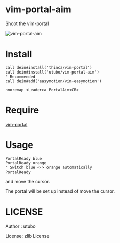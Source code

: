 # vim-portal-aim
Shoot the vim-portal

![vim-portal-aim](https://user-images.githubusercontent.com/6848636/178097460-70f1d553-2105-4893-8754-b139a242f60c.gif)

# Install
```vim
call dein#install('thinca/vim-portal')
call dein#install('utubo/vim-portal-aim')
" Recommended
call dein#add('easymotion/vim-easymotion')

nnoremap <Leader>a PortalAim<CR>
```

# Require
[vim-portal](https://github.com/thinca/vim-portal)

# Usage
```vim
PortalReady blue
PortalReady orange
" Switch blue <-> orange automatically
PortalReady
```

and move the cursor.

The portal will be set up instead of move the cursor.

# LICENSE
Author : utubo

License: zlib License
